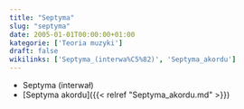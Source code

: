 ```yaml
---
title: "Septyma"
slug: "septyma"
date: 2005-01-01T00:00:00+01:00
kategorie: ['Teoria muzyki']
draft: false
wikilinks: ['Septyma_(interwa%C5%82)', 'Septyma_akordu']
---
```

  - Septyma (interwał)<!-- link nie odnosił się do niczego -->
  - [Septyma akordu]({{< relref "Septyma_akordu.md" >}})

